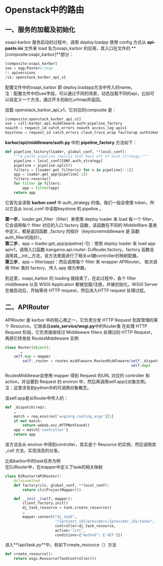# Openstack中的路由

## 一、服务的加载及初始化
osapi-karbor 服务启动的过程中，调用 deploy.loadpp 使用 config 方式从 **api-paste.ini** 文件来 load 名为osapi_karbor 的应用，其入口在文件的 **[composite:osapi_karbor]**部分：
```python
[composite:osapi_karbor]
use = egg:Paste#urlmap
/: apiversions
/v1: openstack_karbor_api_v1
```
配置文件中的osapi_karbor 即 deploy.loadapp方法中传入的name。  
注：配置文件中的use字段，可以通过不同的场景，动态加载不同的api，比如可以自定义一个方法，通过开关初始化urlmap并返回。

加载 openstack_karbor_api_v1，它对应的composite 是：
```python
[composite:openstack_karbor_api_v1]
use = call:karbor.api.middleware.auth:pipeline_factory
noauth = request_id catch_errors noauth access_log apiv1
keystone = request_id catch_errors cloud_trace_wrap faultwrap authtoken access_log keystonecontext apiv1

```
**karbor/api/middleware/auth.py** 中的 **pipeline_factory** 方法如下：
```python
def pipeline_factory(loader, global_conf, **local_conf):
    """A paste pipeline replica that keys off of auth_strategy."""
    pipeline = local_conf[CONF.auth_strategy]
    pipeline = pipeline.split()
    filters = [loader.get_filter(n) for n in pipeline[:-1]]
    app = loader.get_app(pipeline[-1])
    filters.reverse()
    for filter in filters:
        app = filter(app)
    return app
```
它首先会读取 **karbor.conf** 中 auth_strategy 的值。我们一般会使用 token，所以它会从 local_conf 中读取keystone 的 pipeline 。

**第一步**，loader.get_filter（filter）来使用 deploy loader 来 load 每一个 filter，它会调用每个 filter 对应的入口 factory 函数，该函数在不同的 MiddleWare 基类中定义，都是返回函数 _factory 的指针（keystonemiddleware 是 函数auth_filter的指针）。  
**第二步**，app = loader.get_app(pipeline[-1])：使用 deploy loader 来 load app apiv1，调用入口函数 kangaroo.api.router: DJRouter.factory，factory 函数会调用其__init__方法，该方法里面进行了相关url跟controller的映射配置。  
**第三步**，app = filter(app)：然后调用每个 filter 来 wrapper APIRouter。
依次调用 filter 类的 factory，传入 app 做为参数。

到这里，osapi_karbor 的 loading 就结束了。在此过程中，各个 filter middleware 以及 WSGI Application 都被加载/注册，并被初始化。WSGI Server 在被启动后，开始等待 HTTP request，然后进入HTTP request 处理过程。

## 二、APIRouter
APIRouter 是 karbor 中的核心类之一，它负责分发 HTTP Request 到其管理的某个 Resource。它继承自**oslo_service/wsgi.py**中的Router类
在处理 HTTP Request 阶段，它负责接收经过 Middleware filters 处理过的 HTTP Request，再把它转发给 RoutesMiddleware 实例
```python
class Router(object):
       … 
	self.map = mapper
        self._router = routes.middleware.RoutesMiddleware(self._dispatch,
                                                          self.map)
```
RoutesMiddlewar会使用 mapper 得到 Request 的URL 对应的 controller 和 action，并设置到 Request 的 environ 中，然后再调用self.app()对象实例。  
注：这里涉及到python中的可调用对象概念。

该self.app是从Router中传入的：
```python
def _dispatch(req):
    …
    match = req.environ['wsgiorg.routing_args'][1]
    if not match:
        return webob.exc.HTTPNotFound()
    app = match['controller']
    return app

```
该方法会从 environ 中得到controller，其实是个 Resource 的实例，然后调用其 __call_ 方法，实现消息的分发。

比如karbor中的task任务为例  
在DJRouter中，在mapper中定义了task的相关映射
```python
class DJRouter(APIRouter):
    @classmethod
    def factory(cls, global_conf, **local_conf):
        return cls(ProjectMapper())

    def __init__(self, mapper):
        client_factory.init()
        dj_task_resource = task.create_resource()
        …
        mapper.connect("dj_task",
                       "/{project_id}/providers/{provider_id}/tasks",
                       controller=dj_task_resource,
                       action='list',
                       conditions={"method": ['GET']})
```
进入**/api/task.py**中，有如下create_resource（）方法
```python
def create_resource():
    return wsgi.Resource(TaskController())
```


